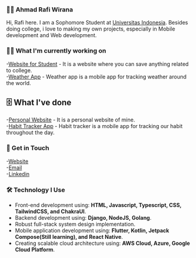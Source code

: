 ### 👨‍🚀 Ahmad Rafi Wirana

Hi, Rafi here. I am a Sophomore Student at [Universitas Indonesia](https://www.ui.ac.id/). Besides doing college,
i love to making my own projects, especially in Mobile development and Web development. 

### 🧑‍💻 What I'm currently working on

-[Website for Student](https://github.com/ahmadrafidev/all-in-web) - It is a website where you can save anything related to college.\
-[Weather App](https://github.com/ahmadrafidev/weather-app) - Weather app is a mobile app for tracking weather around the world.

## 🗄 What I've done

-[Personal Website](https://github.com/ahmadrafidev/Personal-Website-2) - It is a personal website of mine.\
-[Habit Tracker App](https://github.com/ahmadrafidev/habit-tracker) - Habit tracker is a mobile app for tracking our habit throughout the day.

### 🤙 Get in Touch

-[Website](https://ahmadrafi.dev/)\
-[Email](me@ahmadrafi.dev)\
-[Linkedin](https://www.linkedin.com/in/ahmadrafiwirana/)

### 🛠 Technology I Use

- Front-end development using: **HTML, Javascript, Typescript, CSS, TailwindCSS, and ChakraUI**.
- Backend development using: **Django, NodeJS, Golang**.
- Robust full-stack system design implementation.
- Mobile application development using: **Flutter, Kotlin, Jetpack Compose(Still learning), and React Native**.
- Creating scalable cloud architecture using: **AWS Cloud, Azure, Google Cloud Platform**.
